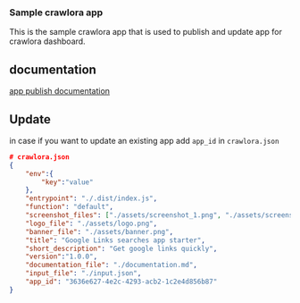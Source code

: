 ### Sample crawlora app

This is the sample crawlora app that is used to publish and update app for crawlora dashboard.



## documentation

[app publish documentation](https://apidoc.crawlora.com/operation/operation-applicationcontroller_create)

## Update

in case if you want to update an existing app add `app_id` in `crawlora.json`


```json
# crawlora.json
{
    "env":{
        "key":"value"
    },
    "entrypoint": "./.dist/index.js",
    "function": "default",
    "screenshot_files": ["./assets/screenshot_1.png", "./assets/screenshot_2.png", "./assets/screenshot_3.png", "./assets/screenshot_4.png"],
    "logo_file": "./assets/logo.png",
    "banner_file": "./assets/banner.png",
    "title": "Google Links searches app starter",
    "short_description": "Get google links quickly",
    "version":"1.0.0",
    "documentation_file": "./documentation.md",
    "input_file": "./input.json",
    "app_id": "3636e627-4e2c-4293-acb2-1c2e4d856b87"
}
````